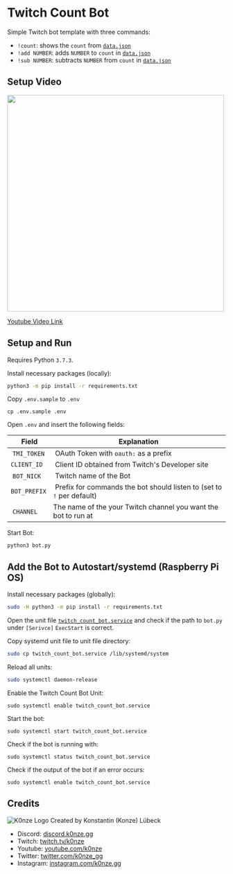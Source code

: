 # Twitch Count Bot 

Simple Twitch bot template with three commands:

 * `!count`: shows the `count` from [`data.json`](./data.json)
 * `!add NUMBER`: adds `NUMBER` to `count` in  [`data.json`](./data.json)
 * `!sub NUMBER`: subtracts `NUMBER` from `count` in  [`data.json`](./data.json)

## Setup Video
<a href="https://youtu.be/CPVSoowZhVw">
    <img src="./images/youtube_thumbnail.png" width="500"/>
</a>

[Youtube Video Link](https://youtu.be/CPVSoowZhVw)

## Setup and Run

Requires Python `3.7.3`.

Install necessary packages (locally):

```bash
python3 -m pip install -r requirements.txt
```

Copy `.env.sample` to `.env`

```
cp .env.sample .env

```

Open `.env` and insert the following fields:

| Field        | Explanation                                                           |
|--------------|-----------------------------------------------------------------------|
| `TMI_TOKEN`  | OAuth Token with `oauth:` as a prefix                                 |
| `CLIENT_ID`  | Client ID obtained from Twitch's Developer site                       |
| `BOT_NICK`   | Twitch name of the Bot                                                | 
| `BOT_PREFIX` | Prefix for commands the bot should listen to (set to `!` per default) |
| `CHANNEL`    | The name of the your Twitch channel you want the bot to run at        |

Start Bot:

```
python3 bot.py
```

## Add the Bot to Autostart/systemd (Raspberry Pi OS)

Install necessary packages (globally):

```bash
sudo -H python3 -m pip install -r requirements.txt
```

Open the unit file [`twitch_count_bot.service`](./twitch_count_bot.service) and check if the path to `bot.py` under `[Serivce]` `ExecStart` is correct.

Copy systemd unit file to unit file directory:

```bash
sudo cp twitch_count_bot.service /lib/systemd/system
```

Reload all units:

```bash
sudo systemctl daemon-release
```

Enable the Twitch Count Bot Unit:

```
sudo systemctl enable twitch_count_bot.service
```

Start the bot:

```
sudo systemctl start twitch_count_bot.service
```

Check if the bot is running with:

```
sudo systemctl status twitch_count_bot.service
```

Check if the output of the bot if an error occurs:

```
sudo systemctl enable twitch_count_bot.service
```

## Credits
![K0nze Logo](./images/k_logo_30x30.png "Logo") Created by Konstantin (Konze) Lübeck

 * Discord: [discord.k0nze.gg](https://discord.k0nze.gg) 
 * Twitch: [twitch.tv/k0nze](https://twitch.tv/k0nze) 
 * Youtube: [youtube.com/k0nze](https://youtube.com/k0nze) 
 * Twitter: [twitter.com/k0nze_gg](https://twitter.com/k0nze_gg) 
 * Instagram: [instagram.com/k0nze.gg](https://instagram.com/k0nze.gg) 
